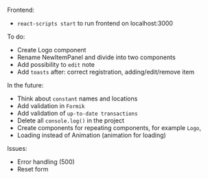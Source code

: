 Frontend:
- `react-scripts start` to run frontend on localhost:3000

To do:
- Create Logo component
- Rename NewItemPanel and divide into two components
- Add possibility to `edit` note
- Add `toasts` after: correct registration, adding/edit/remove item

In the future:
- Think about `constant` names and locations
- Add validation in `Formik`
- Add validation of `up-to-date transactions`
- Delete all `console.log()` in the project
- Create components for repeating components, for example `Logo`,
- Loading instead of Animation (animation for loading)

Issues:
- Error handling (500)
- Reset form
